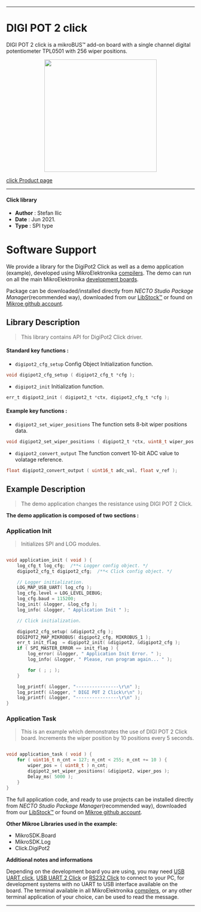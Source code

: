 
---
# DIGI POT 2 click

DIGI POT 2 click is a mikroBUS™ add-on board with a single channel digital potentiometer TPL0501 with 256 wiper positions.

<p align="center">
  <img src="https://download.mikroe.com/images/click_for_ide/digipot_2_click.png" height=300px>
</p>

[click Product page](https://www.mikroe.com/digipot-2-click)

---


#### Click library

- **Author**        : Stefan Ilic
- **Date**          : Jun 2021.
- **Type**          : SPI type


# Software Support

We provide a library for the DigiPot2 Click
as well as a demo application (example), developed using MikroElektronika
[compilers](https://www.mikroe.com/necto-studio).
The demo can run on all the main MikroElektronika [development boards](https://www.mikroe.com/development-boards).

Package can be downloaded/installed directly from *NECTO Studio Package Manager*(recommended way), downloaded from our [LibStock&trade;](https://libstock.mikroe.com) or found on [Mikroe github account](https://github.com/MikroElektronika/mikrosdk_click_v2/tree/master/clicks).

## Library Description

> This library contains API for DigiPot2 Click driver.

#### Standard key functions :

- `digipot2_cfg_setup` Config Object Initialization function.
```c
void digipot2_cfg_setup ( digipot2_cfg_t *cfg );
```

- `digipot2_init` Initialization function.
```c
err_t digipot2_init ( digipot2_t *ctx, digipot2_cfg_t *cfg );
```

#### Example key functions :

- `digipot2_set_wiper_positions` The function sets 8-bit wiper positions data.
```c
void digipot2_set_wiper_positions ( digipot2_t *ctx, uint8_t wiper_pos );
```

- `digipot2_convert_output` The function convert 10-bit ADC value to volatage reference.
```c
float digipot2_convert_output ( uint16_t adc_val, float v_ref );
```

## Example Description

> The demo application changes the resistance using DIGI POT 2 Click.

**The demo application is composed of two sections :**

### Application Init

> Initializes SPI and LOG modules.

```c

void application_init ( void ) {
    log_cfg_t log_cfg;  /**< Logger config object. */
    digipot2_cfg_t digipot2_cfg;  /**< Click config object. */

    // Logger initialization.
    LOG_MAP_USB_UART( log_cfg );
    log_cfg.level = LOG_LEVEL_DEBUG;
    log_cfg.baud = 115200;
    log_init( &logger, &log_cfg );
    log_info( &logger, " Application Init " );

    // Click initialization.

    digipot2_cfg_setup( &digipot2_cfg );
    DIGIPOT2_MAP_MIKROBUS( digipot2_cfg, MIKROBUS_1 );
    err_t init_flag  = digipot2_init( &digipot2, &digipot2_cfg );
    if ( SPI_MASTER_ERROR == init_flag ) {
        log_error( &logger, " Application Init Error. " );
        log_info( &logger, " Please, run program again... " );

        for ( ; ; );
    }

    log_printf( &logger, "----------------\r\n" );
    log_printf( &logger, " DIGI POT 2 Click\r\n" );
    log_printf( &logger, "----------------\r\n" );
}

```

### Application Task

> This is an example which demonstrates the use of DIGI POT 2 Click board. Increments the wiper position by 10 positions every 5 seconds.

```c

void application_task ( void ) {
    for ( uint16_t n_cnt = 127; n_cnt < 255; n_cnt += 10 ) {
        wiper_pos = ( uint8_t ) n_cnt;
        digipot2_set_wiper_positions( &digipot2, wiper_pos );
        Delay_ms( 5000 );
    }
}

```


The full application code, and ready to use projects can be installed directly from *NECTO Studio Package Manager*(recommended way), downloaded from our [LibStock&trade;](https://libstock.mikroe.com) or found on [Mikroe github account](https://github.com/MikroElektronika/mikrosdk_click_v2/tree/master/clicks).

**Other Mikroe Libraries used in the example:**

- MikroSDK.Board
- MikroSDK.Log
- Click.DigiPot2

**Additional notes and informations**

Depending on the development board you are using, you may need
[USB UART click](http://shop.mikroe.com/usb-uart-click),
[USB UART 2 Click](http://shop.mikroe.com/usb-uart-2-click) or
[RS232 Click](http://shop.mikroe.com/rs232-click) to connect to your PC, for
development systems with no UART to USB interface available on the board. The
terminal available in all MikroElektronika
[compilers](http://shop.mikroe.com/compilers), or any other terminal application
of your choice, can be used to read the message.

---
